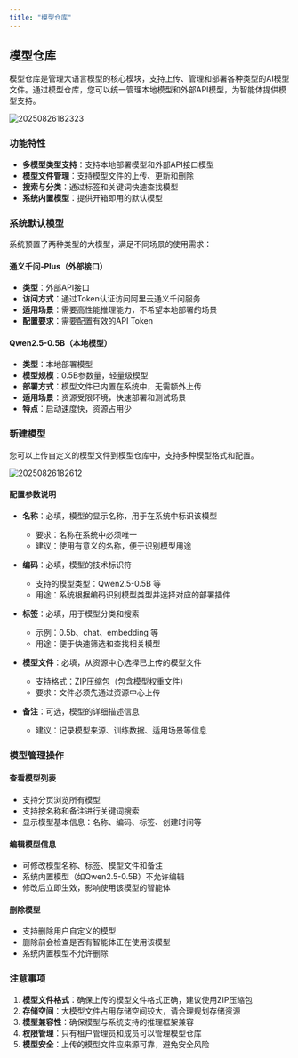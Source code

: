 ```yaml
---
title: "模型仓库"
---
```


## 模型仓库

模型仓库是管理大语言模型的核心模块，支持上传、管理和部署各种类型的AI模型文件。通过模型仓库，您可以统一管理本地模型和外部API模型，为智能体提供模型支持。

![20250826182323](https://img.isxcode.com/picgo/20250826182323.png)

### 功能特性

- **多模型类型支持**：支持本地部署模型和外部API接口模型
- **模型文件管理**：支持模型文件的上传、更新和删除
- **搜索与分类**：通过标签和关键词快速查找模型
- **系统内置模型**：提供开箱即用的默认模型

### 系统默认模型

系统预置了两种类型的大模型，满足不同场景的使用需求：

#### 通义千问-Plus（外部接口）

- **类型**：外部API接口
- **访问方式**：通过Token认证访问阿里云通义千问服务
- **适用场景**：需要高性能推理能力，不希望本地部署的场景
- **配置要求**：需要配置有效的API Token

#### Qwen2.5-0.5B（本地模型）

- **类型**：本地部署模型
- **模型规模**：0.5B参数量，轻量级模型
- **部署方式**：模型文件已内置在系统中，无需额外上传
- **适用场景**：资源受限环境，快速部署和测试场景
- **特点**：启动速度快，资源占用少

### 新建模型

您可以上传自定义的模型文件到模型仓库中，支持多种模型格式和配置。

![20250826182612](https://img.isxcode.com/picgo/20250826182612.png)

#### 配置参数说明

- **名称**：必填，模型的显示名称，用于在系统中标识该模型
  - 要求：名称在系统中必须唯一
  - 建议：使用有意义的名称，便于识别模型用途

- **编码**：必填，模型的技术标识符
  - 支持的模型类型：Qwen2.5-0.5B 等
  - 用途：系统根据编码识别模型类型并选择对应的部署插件

- **标签**：必填，用于模型分类和搜索
  - 示例：0.5b、chat、embedding 等
  - 用途：便于快速筛选和查找相关模型

- **模型文件**：必填，从资源中心选择已上传的模型文件
  - 支持格式：ZIP压缩包（包含模型权重文件）
  - 要求：文件必须先通过资源中心上传

- **备注**：可选，模型的详细描述信息
  - 建议：记录模型来源、训练数据、适用场景等信息

### 模型管理操作

#### 查看模型列表
- 支持分页浏览所有模型
- 支持按名称和备注进行关键词搜索
- 显示模型基本信息：名称、编码、标签、创建时间等

#### 编辑模型信息
- 可修改模型名称、标签、模型文件和备注
- 系统内置模型（如Qwen2.5-0.5B）不允许编辑
- 修改后立即生效，影响使用该模型的智能体

#### 删除模型
- 支持删除用户自定义的模型
- 删除前会检查是否有智能体正在使用该模型
- 系统内置模型不允许删除

### 注意事项

1. **模型文件格式**：确保上传的模型文件格式正确，建议使用ZIP压缩包
2. **存储空间**：大模型文件占用存储空间较大，请合理规划存储资源
3. **模型兼容性**：确保模型与系统支持的推理框架兼容
4. **权限管理**：只有租户管理员和成员可以管理模型仓库
5. **模型安全**：上传的模型文件应来源可靠，避免安全风险